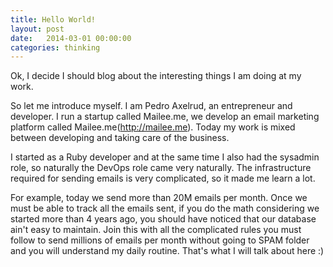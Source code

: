 ```yaml
---
title: Hello World!
layout: post
date:   2014-03-01 00:00:00
categories: thinking
---
```



Ok, I decide I should blog about the interesting things I am doing at my work.

So let me introduce myself. I am Pedro Axelrud, an entrepreneur and developer. I run a startup called Mailee.me, we develop an email marketing platform called Mailee.me(http://mailee.me). Today my work is mixed between developing and taking care of the business.

I started as a Ruby developer and at the same time I also had the sysadmin role, so naturally the DevOps role came very naturally. The infrastructure required for sending emails is very complicated, so it made me learn a lot.

For example, today we send more than 20M emails per month. Once we must be able to track all the emails sent, if you do the math considering we started more than 4 years ago, you should have noticed that our database ain't easy to maintain. Join this with all the complicated rules you must follow to send millions of emails per month without going to SPAM folder and you will understand my daily routine. That's what I will talk about here :)

